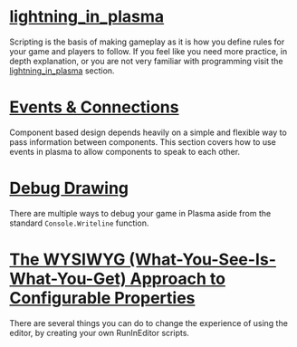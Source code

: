 
 # [lightning_in_plasma](https://github.com/PlasmaEngine/PlasmaDocs/blob/master/plasma_editor_documentation/plasmamanual/lightning_in_plasma.markdown)
Scripting is the basis of making gameplay as it is how you define rules for your game and players to follow. If you feel like you need more practice, in depth explanation, or you are not very familiar with programming visit the [lightning_in_plasma](https://github.com/PlasmaEngine/PlasmaDocs/blob/master/plasma_editor_documentation/plasmamanual/lightning_in_plasma.markdown) section.


 # [Events & Connections](https://github.com/PlasmaEngine/PlasmaDocs/blob/master/plasma_editor_documentation/plasmamanual/scripting/eventsandconnections.markdown)
Component based design depends heavily on a simple and flexible way to pass information between components. This section covers how to use events in plasma to allow components to speak to each other.

 # [Debug Drawing](https://github.com/PlasmaEngine/PlasmaDocs/blob/master/plasma_editor_documentation/plasmamanual/scripting/debugdrawing.markdown)
There are multiple ways to debug your game in Plasma aside from the standard `Console.Writeline` function.


 # [The WYSIWYG (What-You-See-Is-What-You-Get) Approach to Configurable Properties](https://github.com/PlasmaEngine/PlasmaDocs/blob/master/plasma_editor_documentation/plasmamanual/scripting/wysiwyg.markdown)
There are several things you can do to change the experience of using the editor, by creating your own RunInEditor scripts. 

 

 